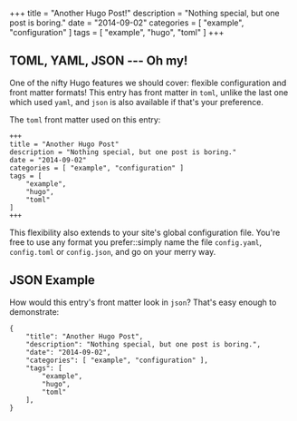+++
title = "Another Hugo Post!"
description = "Nothing special, but one post is boring."
date = "2014-09-02"
categories = [ "example", "configuration" ]
tags = [
    "example",
    "hugo",
    "toml"
]
+++

TOML, YAML, JSON --- Oh my!
-------------------------

One of the nifty Hugo features we should cover: flexible configuration and front matter formats! This entry has front
matter in `toml`, unlike the last one which used `yaml`, and `json` is also available if that's your preference.

<!--more-->

The `toml` front matter used on this entry:

```
+++
title = "Another Hugo Post"
description = "Nothing special, but one post is boring."
date = "2014-09-02"
categories = [ "example", "configuration" ]
tags = [
    "example",
    "hugo",
    "toml"
]
+++
```

This flexibility also extends to your site's global configuration file. You're free to use any format you prefer::simply
name the file `config.yaml`, `config.toml` or `config.json`, and go on your merry way.

JSON Example
------------

How would this entry's front matter look in `json`? That's easy enough to demonstrate:

```
{
    "title": "Another Hugo Post",
    "description": "Nothing special, but one post is boring.",
    "date": "2014-09-02",
    "categories": [ "example", "configuration" ],
    "tags": [
        "example",
        "hugo",
        "toml"
    ],
}
```
